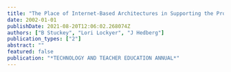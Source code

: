 ```yaml
---
title: "The Place of Internet-Based Architectures in Supporting the Professional Practice of Teaching"
date: 2002-01-01
publishDate: 2021-08-20T12:06:02.268074Z
authors: ["B Stuckey", "Lori Lockyer", "J Hedberg"]
publication_types: ["2"]
abstract: ""
featured: false
publication: "*TECHNOLOGY AND TEACHER EDUCATION ANNUAL*"
---
```


